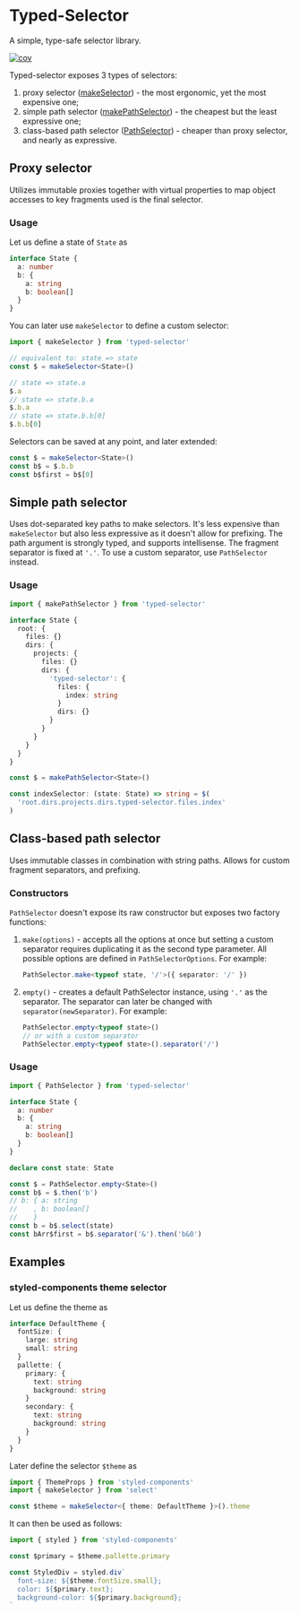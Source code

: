 # Typed-Selector

A simple, type-safe selector library.

[![cov](https://LaMavia.github.io/typed-selector/badges/coverage.svg)](https://github.com/LaMavia/typed-selector/actions)

Typed-selector exposes 3 types of selectors:

1. proxy selector ([makeSelector](#proxy-selector)) - the most ergonomic, yet the most expensive one;
1. simple path selector ([makePathSelector](#simple-path-selector)) - the cheapest but the least expressive one;
1. class-based path selector ([PathSelector](#class-based-path-selector)) - cheaper than proxy selector, and nearly as expressive.

## Proxy selector

Utilizes immutable proxies together with virtual properties to map object accesses to key fragments used is the final selector.

### Usage

Let us define a state of `State` as

```ts
interface State {
  a: number
  b: {
    a: string
    b: boolean[]
  }
}
```

You can later use `makeSelector` to define a custom selector:

```ts
import { makeSelector } from 'typed-selector'

// equivalent to: state => state
const $ = makeSelector<State>()

// state => state.a
$.a
// state => state.b.a
$.b.a
// state => state.b.b[0]
$.b.b[0]
```

Selectors can be saved at any point, and later extended:

```ts
const $ = makeSelector<State>()
const b$ = $.b.b
const b$first = b$[0]
```

## Simple path selector

Uses dot-separated key paths to make selectors. It's less expensive than `makeSelector` but also less expressive as it doesn't allow for prefixing. The path argument is strongly typed, and supports intellisense. The fragment separator is fixed at `'.'`. To use a custom separator, use `PathSelector` instead.

### Usage

```ts
import { makePathSelector } from 'typed-selector'

interface State {
  root: {
    files: {}
    dirs: {
      projects: {
        files: {}
        dirs: {
          'typed-selector': {
            files: {
              index: string
            }
            dirs: {}
          }
        }
      }
    }
  }
}

const $ = makePathSelector<State>()

const indexSelector: (state: State) => string = $(
  'root.dirs.projects.dirs.typed-selector.files.index'
)
```

## Class-based path selector

Uses immutable classes in combination with string paths. Allows for custom fragment separators, and prefixing.

### Constructors

`PathSelector` doesn't expose its raw constructor but exposes two factory functions:

1. `make(options)` - accepts all the options at once but setting a custom separator requires duplicating it as the second type parameter. All possible options are defined in `PathSelectorOptions`. For example:
   ```ts
   PathSelector.make<typeof state, '/'>({ separator: '/' })
   ```
1. `empty()` - creates a default PathSelector instance, using `'.'` as the separator. The separator can later be changed with `separator(newSeparator)`. For example:
   ```ts
   PathSelector.empty<typeof state>()
   // or with a custom separator
   PathSelector.empty<typeof state>().separator('/')
   ```

### Usage

```ts
import { PathSelector } from 'typed-selector'

interface State {
  a: number
  b: {
    a: string
    b: boolean[]
  }
}

declare const state: State

const $ = PathSelector.empty<State>()
const b$ = $.then('b')
// b: { a: string
//    , b: boolean[]
//    }
const b = b$.select(state)
const bArr$first = b$.separator('&').then('b&0')
```

## Examples

### styled-components theme selector

Let us define the theme as

```ts
interface DefaultTheme {
  fontSize: {
    large: string
    small: string
  }
  pallette: {
    primary: {
      text: string
      background: string
    }
    secondary: {
      text: string
      background: string
    }
  }
}
```

Later define the selector `$theme` as

```ts
import { ThemeProps } from 'styled-components'
import { makeSelector } from 'select'

const $theme = makeSelector<{ theme: DefaultTheme }>().theme
```

It can then be used as follows:

```ts
import { styled } from 'styled-components'

const $primary = $theme.pallette.primary

const StyledDiv = styled.div`
  font-size: ${$theme.fontSize.small};
  color: ${$primary.text};
  background-color: ${$primary.background};
`
```
